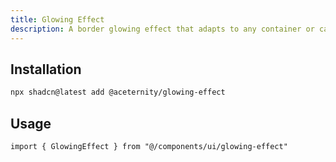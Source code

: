 ```yaml
---
title: Glowing Effect
description: A border glowing effect that adapts to any container or card, as seen on Cursor's website.
---
```


## Installation

```bash
npx shadcn@latest add @aceternity/glowing-effect
```

## Usage

```tsx showLineNumbers
import { GlowingEffect } from "@/components/ui/glowing-effect"
```
